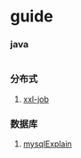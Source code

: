 # guide
### java
```
```
### 分布式
1. [xxl-job](https://www.xuxueli.com/xxl-job/)

### 数据库
1. [mysqlExplain](https://blog.csdn.net/freedomai/article/details/45049719)
